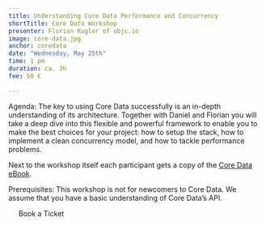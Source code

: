 ```yaml
---
title: Understanding Core Data Performance and Concurrency
shortTitle: Core Data Workshop
presenter: Florian Kugler of objc.io
image: core-data.jpg
anchor: coredata
date: "Wednesday, May 25th"
time: 1 pm
duration: ca. 3h
fee: 50 €

---
```


<p>Agenda: The key to using Core Data successfully is an in-depth understanding of its architecture. Together with Daniel and Florian you will take a deep dive into this flexible and powerful framework to enable you to make the best choices for your project: how to setup the stack, how to implement a clean concurrency model, and how to tackle performance problems.</p>

<p>Next to the workshop itself each participant gets a copy of the <a href="https://www.objc.io/books/core-data" target="_blank">Core Data eBook</a>.</p>

<p>Prerequisites: This workshop is not for newcomers to Core Data. We assume that you have a basic understanding of Core Data’s API.</p>

<div class="uk-text-center uk-width-large-1-1 uk-width-medium-1-2  uk-width-small-1-1 uk-margin-large-top">
		<a class="btn uk-button-large" style="padding:20px; text-decoration: none;" href="https://ti.to/uikonf/uikonf-2016/with/sepdt6oua2a" target="_blank">Book a Ticket</a>
</div>